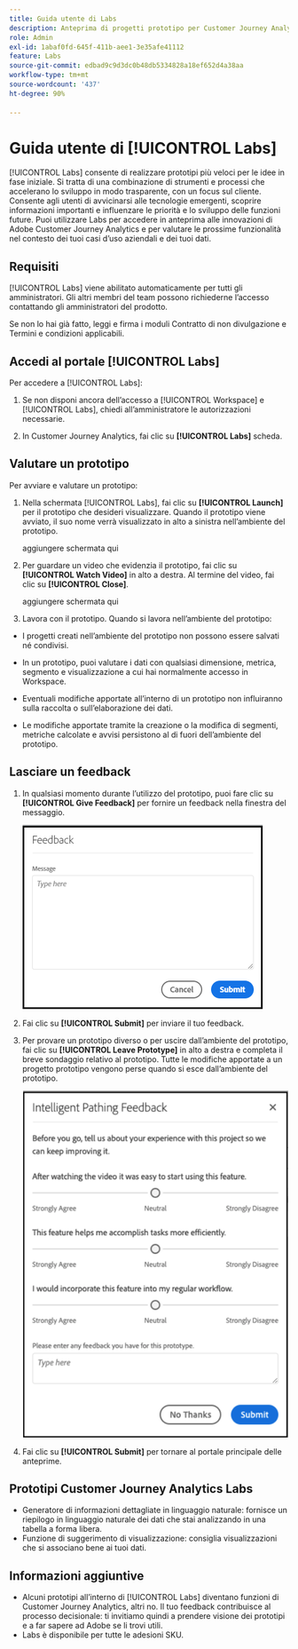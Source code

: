 ```yaml
---
title: Guida utente di Labs
description: Anteprima di progetti prototipo per Customer Journey Analytics
role: Admin
exl-id: 1abaf0fd-645f-411b-aee1-3e35afe41112
feature: Labs
source-git-commit: edbad9c9d3dc0b48db5334828a18ef652d4a38aa
workflow-type: tm+mt
source-wordcount: '437'
ht-degree: 90%

---
```


# Guida utente di [!UICONTROL Labs]

[!UICONTROL Labs] consente di realizzare prototipi più veloci per le idee in fase iniziale. Si tratta di una combinazione di strumenti e processi che accelerano lo sviluppo in modo trasparente, con un focus sul cliente. Consente agli utenti di avvicinarsi alle tecnologie emergenti, scoprire informazioni importanti e influenzare le priorità e lo sviluppo delle funzioni future. Puoi utilizzare Labs per accedere in anteprima alle innovazioni di Adobe Customer Journey Analytics e per valutare le prossime funzionalità nel contesto dei tuoi casi d’uso aziendali e dei tuoi dati.

## Requisiti

[!UICONTROL Labs] viene abilitato automaticamente per tutti gli amministratori. Gli altri membri del team possono richiederne l’accesso contattando gli amministratori del prodotto.

Se non lo hai già fatto, leggi e firma i moduli Contratto di non divulgazione e Termini e condizioni applicabili.

## Accedi al portale [!UICONTROL Labs]

Per accedere a [!UICONTROL Labs]:

1. Se non disponi ancora dell’accesso a [!UICONTROL Workspace] e [!UICONTROL Labs], chiedi all’amministratore le autorizzazioni necessarie.

1. In Customer Journey Analytics, fai clic su **[!UICONTROL Labs]** scheda.

## Valutare un prototipo

Per avviare e valutare un prototipo:

1. Nella schermata [!UICONTROL Labs], fai clic su **[!UICONTROL Launch]** per il prototipo che desideri visualizzare. Quando il prototipo viene avviato, il suo nome verrà visualizzato in alto a sinistra nell’ambiente del prototipo.

   aggiungere schermata qui

1. Per guardare un video che evidenzia il prototipo, fai clic su **[!UICONTROL Watch Video]** in alto a destra. Al termine del video, fai clic su **[!UICONTROL Close]**.

   aggiungere schermata qui

1. Lavora con il prototipo. Quando si lavora nell’ambiente del prototipo:

* I progetti creati nell’ambiente del prototipo non possono essere salvati né condivisi.

* In un prototipo, puoi valutare i dati con qualsiasi dimensione, metrica, segmento e visualizzazione a cui hai normalmente accesso in Workspace.

* Eventuali modifiche apportate all’interno di un prototipo non influiranno sulla raccolta o sull’elaborazione dei dati.

* Le modifiche apportate tramite la creazione o la modifica di segmenti, metriche calcolate e avvisi persistono al di fuori dell’ambiente del prototipo.

## Lasciare un feedback

1. In qualsiasi momento durante l’utilizzo del prototipo, puoi fare clic su **[!UICONTROL Give Feedback]** per fornire un feedback nella finestra del messaggio.

   ![finestra di feedback](assets/give_feedback.png)

1. Fai clic su **[!UICONTROL Submit]** per inviare il tuo feedback.

1. Per provare un prototipo diverso o per uscire dall’ambiente del prototipo, fai clic su **[!UICONTROL Leave Prototype]** in alto a destra e completa il breve sondaggio relativo al prototipo. Tutte le modifiche apportate a un progetto prototipo vengono perse quando si esce dall’ambiente del prototipo.

   ![nuova finestra feedback](assets/short-survey.png)

1. Fai clic su **[!UICONTROL Submit]** per tornare al portale principale delle anteprime.

## Prototipi Customer Journey Analytics Labs

* Generatore di informazioni dettagliate in linguaggio naturale: fornisce un riepilogo in linguaggio naturale dei dati che stai analizzando in una tabella a forma libera.
* Funzione di suggerimento di visualizzazione: consiglia visualizzazioni che si associano bene ai tuoi dati.

## Informazioni aggiuntive

* Alcuni prototipi all’interno di [!UICONTROL Labs] diventano funzioni di Customer Journey Analytics, altri no. Il tuo feedback contribuisce al processo decisionale: ti invitiamo quindi a prendere visione dei prototipi e a far sapere ad Adobe se li trovi utili.
* Labs è disponibile per tutte le adesioni SKU.
